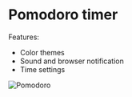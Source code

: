 # Pomodoro timer

Features:
- Color themes
- Sound and browser notification
- Time settings

![Pomodoro](http://i.imgur.com/GN5y6kn.png)
